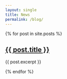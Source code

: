 ```yaml
---
layout: single
title: News
permalink: /blog/
---
```


{% for post in site.posts %}
  <h2><a href="{{ post.url | relative_url }}">{{ post.title }}</a></h2>
  <p>{{ post.excerpt }}</p>
{% endfor %}